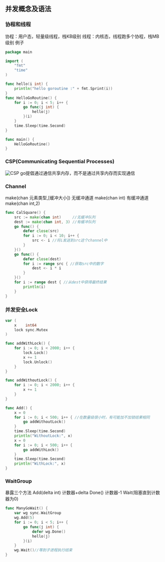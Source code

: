 
## 并发概念及语法
### 协程和线程
协程：用户态，轻量级线程，栈KB级别
线程：内核态，线程跑多个协程，栈MB级别
例子
```go
package main

import (
	"fmt"
	"time"
)

func hello(i int) {
	println("hello goroutine :" + fmt.Sprint(i))
}
func HelloGoRoutine() {
	for i := 0; i < 5; i++ {
		go func(j int) {
			hello(j)
		}(i)
	}
	time.Sleep(time.Second)
}

func main() {
	HelloGoRoutine()
}

```
### CSP(Communicating Sequential Processes)
![CSP](/1dev/go/CSP.png "CSP")
go提倡通过通信共享内存，而不是通过共享内存而实现通信

### Channel
make(chan 元素类型,[缓冲大小])
无缓冲通道 make(chan int)
有缓冲通道 make(chan int,2)
```go
func CalSquare() {
	src := make(chan int)     //无缓冲队列
	dest := make(chan int, 3) //有缓冲队列
	go func() {
		defer close(src)
		for i := 0; i < 10; i++ {
			src <- i //将i发送到src这个channel中
		}
	}()
	go func() {
		defer close(dest)
		for i := range src { //获取src中的数字
			dest <- i * i
		}
	}()
	for i := range dest { //从dest中获得最终结果
		println(i)
	}
}
```

### 并发安全Lock
```go
var (
	x    int64
	lock sync.Mutex
)

func addWithLock() {
	for i := 0; i < 2000; i++ {
		lock.Lock()
		x += 1
		lock.Unlock()
	}
}

func addWithoutLock() {
	for i := 0; i < 2000; i++ {
		x += 1
	}
}

func Add() {
	x = 0
	for i := 0; i < 500; i++ { //在数量级很小时，有可能加不加锁结果相同
		go addWithoutLock()
	}
	time.Sleep(time.Second)
	println("WithoutLock:", x)
	x = 0
	for i := 0; i < 500; i++ {
		go addWithLock()
	}
	time.Sleep(time.Second)
	println("WithLock:", x)
}
```

### WaitGroup
暴露三个方法
Add(delta int) 计数器+delta
Done() 计数器-1
Wait(阻塞直到计数器为0)
```go
func ManyGoWait() {
	var wg sync.WaitGroup
	wg.Add(5)
	for i := 0; i < 5; i++ {
		go func(j int) {
			defer wg.Done()
			hello(j)
		}(i)
	}
	wg.Wait()//等到子进程执行结束
}
```